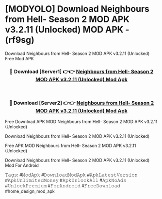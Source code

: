 # [MODYOLO] Download Neighbours from Hell- Season 2 MOD APK v3.2.11 (Unlocked) MOD APK - (rf9sg)
Download Neighbours from Hell- Season 2 MOD APK v3.2.11 (Unlocked) Free Mod APK

<div align="center">
<h3>🔴 Download [Server1] 👉👉 <a href="https://apk-comot.site?title=Neighbours_from_Hell-_Season_2_MOD_APK_v3.2.11_(Unlocked)">Neighbours from Hell- Season 2 MOD APK v3.2.11 (Unlocked) Mod Apk</a></h3><br>

<h3>🔴 Download [Server2] 👉👉 <a href="https://apk-comot.site?title=Neighbours_from_Hell-_Season_2_MOD_APK_v3.2.11_(Unlocked)">Neighbours from Hell- Season 2 MOD APK v3.2.11 (Unlocked) Mod Apk</a></h3>
</div>


Free Download APK MOD Neighbours from Hell- Season 2 MOD APK v3.2.11 (Unlocked)

Download Neighbours from Hell- Season 2 MOD APK v3.2.11 (Unlocked) 

Free APK MOD Neighbours from Hell- Season 2 MOD APK v3.2.11 (Unlocked) 

Download Neighbours from Hell- Season 2 MOD APK v3.2.11 (Unlocked) Mod For Android

𝚃𝚊𝚐𝚜: #𝙼𝚘𝚍𝙰𝚙𝚔 #𝙳𝚘𝚠𝚗𝚕𝚘𝚊𝚍𝙼𝚘𝚍𝙰𝚙𝚔 #𝙰𝚙𝚔𝙻𝚊𝚝𝚎𝚜𝚝𝚅𝚎𝚛𝚜𝚒𝚘𝚗 #𝙰𝚙𝚔𝚄𝚗𝚕𝚒𝚖𝚒𝚝𝚎𝚍𝙼𝚘𝚗𝚎𝚢 #𝙰𝚙𝚔𝚄𝚗𝚕𝚘𝚌𝚔𝙰𝚕𝚕 #𝙰𝚙𝚔𝙽𝚘𝙰𝚍𝚜 #𝚄𝚗𝚕𝚘𝚌𝚔𝙿𝚛𝚎𝚖𝚒𝚞𝚖 #𝙵𝚘𝚛𝙰𝚗𝚍𝚛𝚘𝚒𝚍 #𝙵𝚛𝚎𝚎𝙳𝚘𝚠𝚗𝚕𝚘𝚊𝚍 #home_design_mod_apk